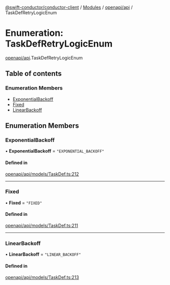 [@swift-conductor/conductor-client](../README.md) / [Modules](../modules.md) / [openapi/api](../modules/openapi_api.md) / TaskDefRetryLogicEnum

# Enumeration: TaskDefRetryLogicEnum

[openapi/api](../modules/openapi_api.md).TaskDefRetryLogicEnum

## Table of contents

### Enumeration Members

- [ExponentialBackoff](openapi_api.TaskDefRetryLogicEnum.md#exponentialbackoff)
- [Fixed](openapi_api.TaskDefRetryLogicEnum.md#fixed)
- [LinearBackoff](openapi_api.TaskDefRetryLogicEnum.md#linearbackoff)

## Enumeration Members

### ExponentialBackoff

• **ExponentialBackoff** = ``"EXPONENTIAL_BACKOFF"``

#### Defined in

[openapi/api/models/TaskDef.ts:212](https://github.com/swift-conductor/conductor-client-typescript/blob/d61717b/openapi/api/models/TaskDef.ts#L212)

___

### Fixed

• **Fixed** = ``"FIXED"``

#### Defined in

[openapi/api/models/TaskDef.ts:211](https://github.com/swift-conductor/conductor-client-typescript/blob/d61717b/openapi/api/models/TaskDef.ts#L211)

___

### LinearBackoff

• **LinearBackoff** = ``"LINEAR_BACKOFF"``

#### Defined in

[openapi/api/models/TaskDef.ts:213](https://github.com/swift-conductor/conductor-client-typescript/blob/d61717b/openapi/api/models/TaskDef.ts#L213)
